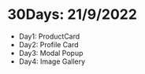 # 30Days: 21/9/2022
- Day1: ProductCard
- Day2: Profile Card
- Day3: Modal Popup
- Day4: Image Gallery